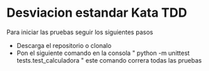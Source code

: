 # Desviacion estandar Kata TDD
Para iniciar las pruebas seguir los siguientes pasos
- Descarga el repositorio o clonalo
- Pon el siguiente comando en la consola " python -m unittest tests.test_calculadora " este comando correra todas las pruebas
